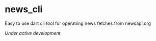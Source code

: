 # news_cli

Easy to use dart cli tool for operatiing news fetches from newsapi.org

_Under active development_
